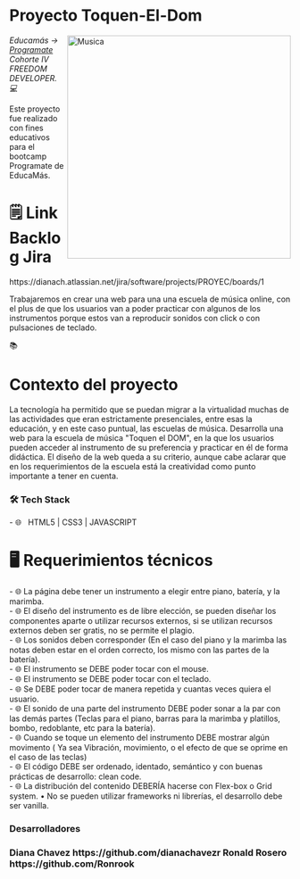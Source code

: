 <h1>Proyecto Toquen-El-Dom</h1>

<img src="https://www.pngmart.com/files/3/Music-PNG-Photos.png" min-width="400px" max-width="400px" width="400px" align="right" alt="Musica">
<p><em> Educamás -> <a href="https://educamas.com.co/">Programate</a> Cohorte IV FREEDOM DEVELOPER. 💻 </br>
</em></p>
Este proyecto fue realizado con fines educativos para el bootcamp Programate de EducaMás. 

<h1>🗒️ Link Backlog Jira</h1>
https://dianach.atlassian.net/jira/software/projects/PROYEC/boards/1

Trabajaremos en crear una web para una una escuela de música online, con el plus de que los usuarios van a poder practicar con algunos de los instrumentos porque estos van a reproducir sonidos con click o con pulsaciones de teclado.

📚<h1>Contexto del proyecto</h1>
La tecnología ha permitido que se puedan migrar a la virtualidad muchas de las actividades que eran estrictamente presenciales, entre esas la educación, y en este caso puntual, las escuelas de música. Desarrolla una web para la escuela de música "Toquen el DOM", en la que los usuarios pueden acceder al instrumento de su preferencia y practicar en él de forma didáctica. El diseño de la web queda a su criterio, aunque cabe aclarar que en los requerimientos de la escuela está la creatividad como punto importante a tener en cuenta.

<h3>🛠 Tech Stack </h3>
- 🌐 &nbsp; HTML5 | CSS3 | JAVASCRIPT
<h1> 🖥 Requerimientos técnicos </h1>
- 🌐 La página debe tener un instrumento a elegir entre piano, batería, y la marimba. <br/>
- 🌐 El diseño del instrumento es de libre elección, se pueden diseñar los componentes aparte o utilizar recursos externos, si se utilizan recursos externos deben ser gratis, no se permite el plagio. <br/>
- 🌐 Los sonidos deben corresponder (En el caso del piano y la marimba las notas deben estar en el orden correcto, los mismo con las partes de la batería). <br/>
- 🌐 El instrumento se DEBE poder tocar con el mouse. <br/>
- 🌐 El instrumento se DEBE poder tocar con el teclado. <br/> 
- 🌐 Se DEBE poder tocar de manera repetida y cuantas veces quiera el usuario. <br/>
- 🌐 El sonido de una parte del instrumento DEBE poder sonar a la par con las demás partes (Teclas para el piano, barras para la marimba y platillos, bombo, redoblante, etc para la batería). <br/>
- 🌐 Cuando se toque un elemento del instrumento DEBE mostrar algún movimento ( Ya sea Vibración, movimiento, o el efecto de que se oprime en el caso de las teclas) <br/>
- 🌐 El código DEBE ser ordenado, identado, semántico y con buenas prácticas de desarrollo: clean code. <br/>
- 🌐 La distribución del contenido DEBERÍA hacerse con Flex-box o Grid system. • No se pueden utilizar frameworks ni librerías, el desarrollo debe ser vanilla. <br/>

<h3>Desarrolladores<h3>
Diana Chavez  https://github.com/dianachavezr
Ronald Rosero https://github.com/Ronrook
